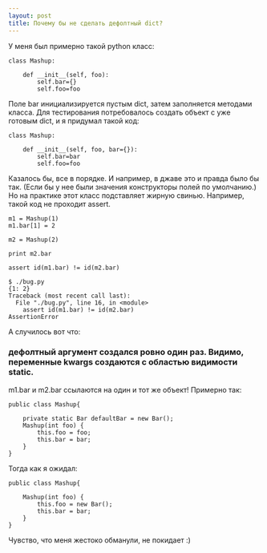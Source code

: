 ```yaml
---
layout: post
title: Почему бы не сделать дефолтный dict? 
---
```


У меня был примерно такой python класс:

    class Mashup:

        def __init__(self, foo):
            self.bar={}
            self.foo=foo

Поле bar инициализируется пустым dict, затем заполняется методами класса.
Для тестирования потребовалось создать объект с уже готовым dict, и я придумал такой код: 

    class Mashup:

        def __init__(self, foo, bar={}):
            self.bar=bar
            self.foo=foo

Казалось бы, все в порядке. И например, в джаве это и правда было бы так. (Если бы у нее были значения конструкторы полей по умолчанию.)
Но на практике этот класс подставляет жирную свинью. Например, такой код не проходит assert.

    m1 = Mashup(1)
    m1.bar[1] = 2

    m2 = Mashup(2)

    print m2.bar

    assert id(m1.bar) != id(m2.bar)
    
    $ ./bug.py
    {1: 2}
    Traceback (most recent call last):
      File "./bug.py", line 16, in <module>
        assert id(m1.bar) != id(m2.bar)
    AssertionError

А случилось вот что:

### дефолтный аргумент создался ровно один раз. Видимо, переменные kwargs создаются с областью видимости static.

m1.bar и m2.bar ссылаются на один и тот же объект!
Примерно так:

    public class Mashup{

        private static Bar defaultBar = new Bar();
        Mashup(int foo) {
            this.foo = foo;
            this.bar = bar;
        }
    }

Тогда как я ожидал:

    public class Mashup{

        Mashup(int foo) {
            this.foo = new Bar();
            this.bar = bar;
        }
    }


Чувство, что меня жестоко обманули, не покидает :)
